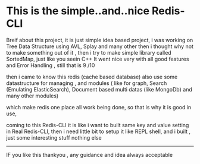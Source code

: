 # This  is  the  simple..and..nice Redis-CLI

Breif about this  project, it is just simple idea based project, i was working on Tree Data Structure using AVL, Splay and many other
then i thought why not to make something out of it , then i try to make  simple  library called SortedMap, just like you seein C++ 
It went nice very with all good features and Error Handling , still that is 9 /10  

then i came  to know this  redis (cache based database) also use some datastructure  for managing , and modules ( like for graph, Search (Emulating ElasticSearch), Document based multi datas (like MongoDb) and many other modules)

which make redis one place all work  being done,  so that is why it is good in use, 

coming to this Redis-CLI it is like i want to built same key and value setting  in Real Redis-CLI,  then i need little bit to setup 
it like REPL shell, and i built , just some interesting stuff nothing else 


--- 
IF you like this thankyou , any guidance and idea always acceptable 
